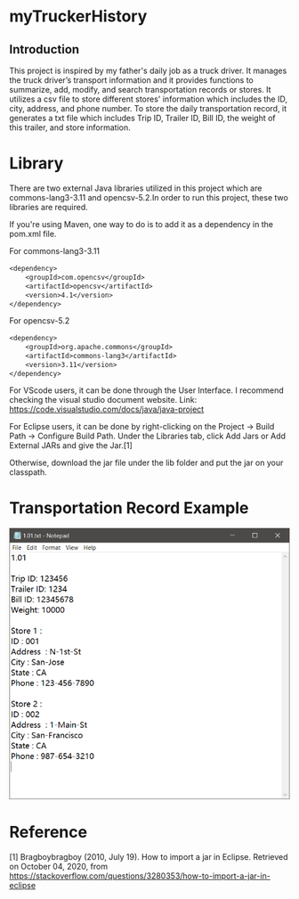 # myTruckerHistory

## Introduction

This project is inspired by my father's daily job as a truck driver. It manages the truck driver’s transport information and it provides functions to summarize, add, modify, and search transportation records or stores. It utilizes a csv file to store different stores' information which includes the ID, city, address, and phone number. To store the daily transportation record, it generates a txt file which includes Trip ID, Trailer ID, Bill ID, the weight of this trailer, and store information.


# Library

There are two external Java libraries utilized in this project which are commons-lang3-3.11 and opencsv-5.2.In order to run this project, these two libraries are required. 

If you're using Maven, one way to do is to add it as a dependency in the pom.xml file.

For commons-lang3-3.11
```
<dependency> 
    <groupId>com.opencsv</groupId> 
    <artifactId>opencsv</artifactId> 
    <version>4.1</version> 
</dependency> 
```

For opencsv-5.2
```
<dependency>
    <groupId>org.apache.commons</groupId>
    <artifactId>commons-lang3</artifactId>
    <version>3.11</version>
</dependency>
```

For VScode users, it can be done through the User Interface. I recommend checking the visual studio document website. Link: https://code.visualstudio.com/docs/java/java-project

For Eclipse users, it can be done by right-clicking on the Project → Build Path → Configure Build Path. Under the Libraries tab, click Add Jars or Add External JARs and give the Jar.[1]

Otherwise, download the jar file under the lib folder and put the jar on your classpath.

# Transportation Record Example

![Image](images/daily-transportation-record-example.png)

# Reference

[1] Bragboybragboy (2010, July 19). How to import a jar in Eclipse. Retrieved on October 04, 2020, from https://stackoverflow.com/questions/3280353/how-to-import-a-jar-in-eclipse
